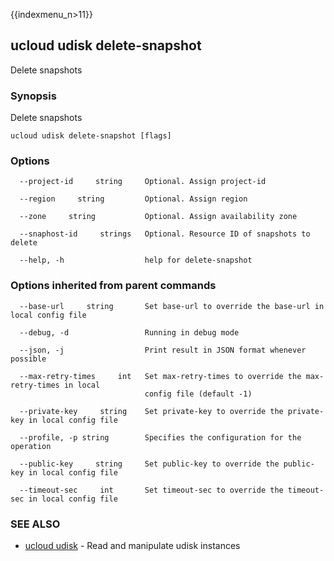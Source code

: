 {{indexmenu_n>11}}

## ucloud udisk delete-snapshot

Delete snapshots

### Synopsis

Delete snapshots

```
ucloud udisk delete-snapshot [flags]
```

### Options

```
  --project-id     string     Optional. Assign project-id 

  --region     string         Optional. Assign region 

  --zone     string           Optional. Assign availability zone 

  --snaphost-id     strings   Optional. Resource ID of snapshots to delete 

  --help, -h                  help for delete-snapshot 

```

### Options inherited from parent commands

```
  --base-url     string       Set base-url to override the base-url in local config file 

  --debug, -d                 Running in debug mode 

  --json, -j                  Print result in JSON format whenever possible 

  --max-retry-times     int   Set max-retry-times to override the max-retry-times in local
                              config file (default -1) 

  --private-key     string    Set private-key to override the private-key in local config file 

  --profile, -p string        Specifies the configuration for the operation 

  --public-key     string     Set public-key to override the public-key in local config file 

  --timeout-sec     int       Set timeout-sec to override the timeout-sec in local config file 

```

### SEE ALSO

* [ucloud udisk](developer/cli/cmd/ucloud/udisk)	 - Read and manipulate udisk instances

